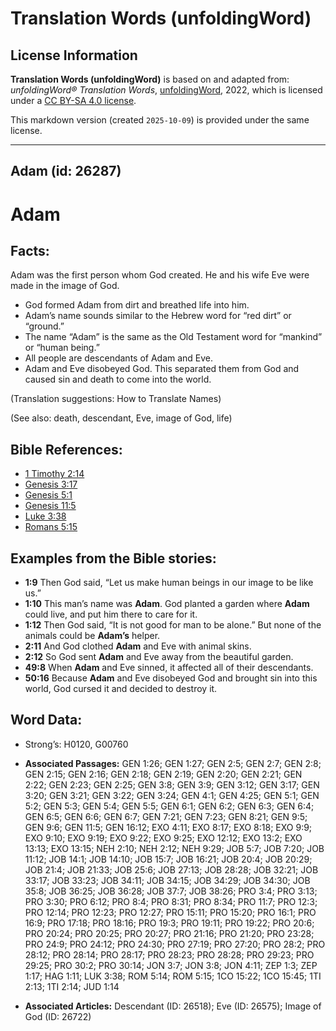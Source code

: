 # Translation Words (unfoldingWord)

## License Information

**Translation Words (unfoldingWord)** is based on and adapted from: _unfoldingWord® Translation Words_, [unfoldingWord](https://unfoldingword.org/utw), 2022, which is licensed under a [CC BY-SA 4.0 license](https://creativecommons.org/licenses/by-sa/4.0/legalcode.en).

This markdown version (created `2025-10-09`) is provided under the same license.



--------------------------------

## Adam (id: 26287)

Adam
====

Facts:
------

Adam was the first person whom God created. He and his wife Eve were made in the image of God.

* God formed Adam from dirt and breathed life into him.
* Adam’s name sounds similar to the Hebrew word for “red dirt” or “ground.”
* The name “Adam” is the same as the Old Testament word for “mankind” or “human being.”
* All people are descendants of Adam and Eve.
* Adam and Eve disobeyed God. This separated them from God and caused sin and death to come into the world.

(Translation suggestions: How to Translate Names)

(See also: death, descendant, Eve, image of God, life)

Bible References:
-----------------

* [1 Timothy 2:14](https://ref.ly/1Tim2:14)
* [Genesis 3:17](https://ref.ly/Gen3:17)
* [Genesis 5:1](https://ref.ly/Gen5:1)
* [Genesis 11:5](https://ref.ly/Gen11:5)
* [Luke 3:38](https://ref.ly/Luke3:38)
* [Romans 5:15](https://ref.ly/Rom5:15)

Examples from the Bible stories:
--------------------------------

* **1:9** Then God said, “Let us make human beings in our image to be like us.”
* **1:10** This man’s name was **Adam**. God planted a garden where **Adam** could live, and put him there to care for it.
* **1:12** Then God said, “It is not good for man to be alone.” But none of the animals could be **Adam’s** helper.
* **2:11** And God clothed **Adam** and Eve with animal skins.
* **2:12** So God sent **Adam** and Eve away from the beautiful garden.
* **49:8** When **Adam** and Eve sinned, it affected all of their descendants.
* **50:16** Because **Adam** and Eve disobeyed God and brought sin into this world, God cursed it and decided to destroy it.

Word Data:
----------

* Strong’s: H0120, G00760

* **Associated Passages:** GEN 1:26; GEN 1:27; GEN 2:5; GEN 2:7; GEN 2:8; GEN 2:15; GEN 2:16; GEN 2:18; GEN 2:19; GEN 2:20; GEN 2:21; GEN 2:22; GEN 2:23; GEN 2:25; GEN 3:8; GEN 3:9; GEN 3:12; GEN 3:17; GEN 3:20; GEN 3:21; GEN 3:22; GEN 3:24; GEN 4:1; GEN 4:25; GEN 5:1; GEN 5:2; GEN 5:3; GEN 5:4; GEN 5:5; GEN 6:1; GEN 6:2; GEN 6:3; GEN 6:4; GEN 6:5; GEN 6:6; GEN 6:7; GEN 7:21; GEN 7:23; GEN 8:21; GEN 9:5; GEN 9:6; GEN 11:5; GEN 16:12; EXO 4:11; EXO 8:17; EXO 8:18; EXO 9:9; EXO 9:10; EXO 9:19; EXO 9:22; EXO 9:25; EXO 12:12; EXO 13:2; EXO 13:13; EXO 13:15; NEH 2:10; NEH 2:12; NEH 9:29; JOB 5:7; JOB 7:20; JOB 11:12; JOB 14:1; JOB 14:10; JOB 15:7; JOB 16:21; JOB 20:4; JOB 20:29; JOB 21:4; JOB 21:33; JOB 25:6; JOB 27:13; JOB 28:28; JOB 32:21; JOB 33:17; JOB 33:23; JOB 34:11; JOB 34:15; JOB 34:29; JOB 34:30; JOB 35:8; JOB 36:25; JOB 36:28; JOB 37:7; JOB 38:26; PRO 3:4; PRO 3:13; PRO 3:30; PRO 6:12; PRO 8:4; PRO 8:31; PRO 8:34; PRO 11:7; PRO 12:3; PRO 12:14; PRO 12:23; PRO 12:27; PRO 15:11; PRO 15:20; PRO 16:1; PRO 16:9; PRO 17:18; PRO 18:16; PRO 19:3; PRO 19:11; PRO 19:22; PRO 20:6; PRO 20:24; PRO 20:25; PRO 20:27; PRO 21:16; PRO 21:20; PRO 23:28; PRO 24:9; PRO 24:12; PRO 24:30; PRO 27:19; PRO 27:20; PRO 28:2; PRO 28:12; PRO 28:14; PRO 28:17; PRO 28:23; PRO 28:28; PRO 29:23; PRO 29:25; PRO 30:2; PRO 30:14; JON 3:7; JON 3:8; JON 4:11; ZEP 1:3; ZEP 1:17; HAG 1:11; LUK 3:38; ROM 5:14; ROM 5:15; 1CO 15:22; 1CO 15:45; 1TI 2:13; 1TI 2:14; JUD 1:14
* **Associated Articles:** Descendant (ID: 26518); Eve (ID: 26575); Image of God (ID: 26722)

